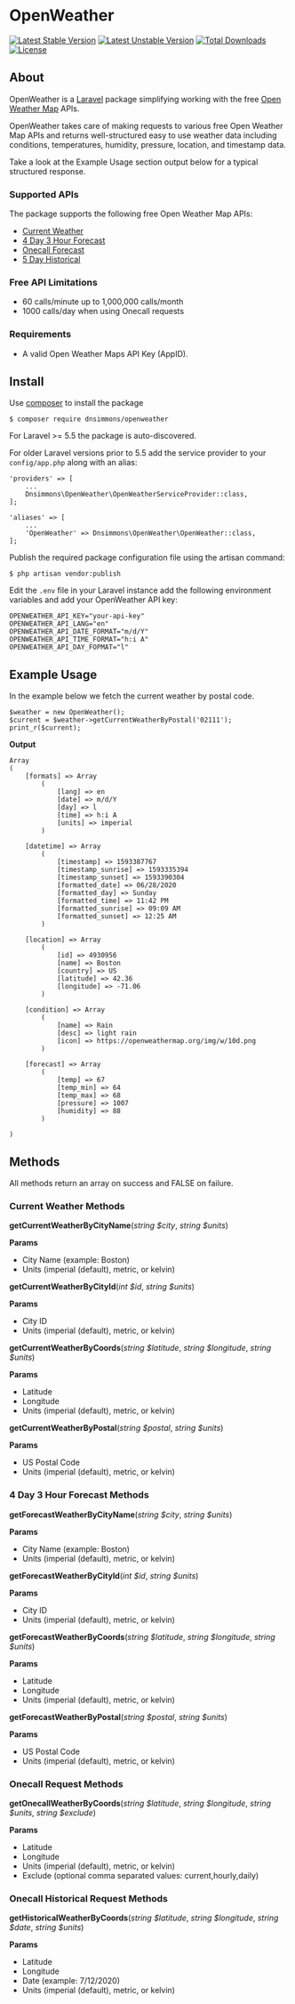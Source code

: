 # OpenWeather


[![Latest Stable Version](https://poser.pugx.org/dnsimmons/openweather/v/stable)](https://packagist.org/packages/dnsimmons/openweather)
[![Latest Unstable Version](https://poser.pugx.org/dnsimmons/openweather/v/unstable)](https://packagist.org/packages/dnsimmons/openweather)
[![Total Downloads](https://poser.pugx.org/dnsimmons/openweather/downloads)](https://packagist.org/packages/dnsimmons/openweather)
[![License](https://poser.pugx.org/dnsimmons/openweather/license)](https://packagist.org/packages/dnsimmons/openweather)


## About

OpenWeather is a [Laravel](https://laravel.com) package simplifying working with the free [Open Weather Map](https://openweathermap.org) APIs. 

OpenWeather takes care of making requests to various free Open Weather Map APIs and
returns well-structured easy to use weather data including conditions, temperatures, humidity, 
pressure, location, and timestamp data.

Take a look at the Example Usage section output below for a typical structured response.

### Supported APIs

The package supports the following free Open Weather Map APIs:

- [Current Weather](https://openweathermap.org/current)
- [4 Day 3 Hour Forecast](https://openweathermap.org/api/hourly-forecast)
- [Onecall Forecast](https://openweathermap.org/api/one-call-api)
- [5 Day Historical](https://openweathermap.org/api/one-call-api#history)

### Free API Limitations

- 60 calls/minute up to 1,000,000 calls/month
- 1000 calls/day when using Onecall requests

### Requirements

- A valid Open Weather Maps API Key (AppID).

## Install

Use [composer](http://getcomposer.org) to install the package

	$ composer require dnsimmons/openweather

For Laravel >= 5.5 the package is auto-discovered.

For older Laravel versions prior to 5.5 add the service provider to your `config/app.php` along with an alias:

    'providers' => [
		...
        Dnsimmons\OpenWeather\OpenWeatherServiceProvider::class,
	];

    'aliases' => [
		...
	    'OpenWeather' => Dnsimmons\OpenWeather\OpenWeather::class,	
	];


Publish the required package configuration file using the artisan command:

	$ php artisan vendor:publish

Edit the `.env` file in your Laravel instance add the following environment variables and add your OpenWeather API key:

	OPENWEATHER_API_KEY="your-api-key"
	OPENWEATHER_API_LANG="en"
	OPENWEATHER_API_DATE_FORMAT="m/d/Y"
	OPENWEATHER_API_TIME_FORMAT="h:i A"
	OPENWEATHER_API_DAY_FOPMAT="l"

## Example Usage

In the example below we fetch the current weather by postal code.

	$weather = new OpenWeather();
	$current = $weather->getCurrentWeatherByPostal('02111');
	print_r($current);

**Output**

    Array
    (
        [formats] => Array
            (
                [lang] => en
                [date] => m/d/Y
                [day] => l
                [time] => h:i A
                [units] => imperial
            )
    
        [datetime] => Array
            (
                [timestamp] => 1593387767
                [timestamp_sunrise] => 1593335394
                [timestamp_sunset] => 1593390304
                [formatted_date] => 06/28/2020
                [formatted_day] => Sunday
                [formatted_time] => 11:42 PM
                [formatted_sunrise] => 09:09 AM
                [formatted_sunset] => 12:25 AM
            )
    
        [location] => Array
            (
                [id] => 4930956
                [name] => Boston
                [country] => US
                [latitude] => 42.36
                [longitude] => -71.06
            )
    
        [condition] => Array
            (
                [name] => Rain
                [desc] => light rain
                [icon] => https://openweathermap.org/img/w/10d.png
            )
    
        [forecast] => Array
            (
                [temp] => 67
                [temp_min] => 64
                [temp_max] => 68
                [pressure] => 1007
                [humidity] => 88
            )
    
    )

## Methods

All methods return an array on success and FALSE on failure.

### Current Weather Methods

**getCurrentWeatherByCityName**(*string $city*, *string $units*)

**Params**
- City Name (example: Boston)
- Units (imperial (default), metric, or kelvin)

**getCurrentWeatherByCityId**(*int $id*, *string $units*)

**Params**
- City ID
- Units (imperial (default), metric, or kelvin)

**getCurrentWeatherByCoords**(*string $latitude*, *string $longitude*, *string $units*)

**Params**
- Latitude
- Longitude
- Units (imperial (default), metric, or kelvin)

**getCurrentWeatherByPostal**(*string $postal*, *string $units*)

**Params**
- US Postal Code
- Units (imperial (default), metric, or kelvin)

### 4 Day 3 Hour Forecast Methods

**getForecastWeatherByCityName**(*string $city*, *string $units*)

**Params**
- City Name (example: Boston)
- Units (imperial (default), metric, or kelvin)

**getForecastWeatherByCityId**(*int $id*, *string $units*)

**Params**
- City ID
- Units (imperial (default), metric, or kelvin)

**getForecastWeatherByCoords**(*string $latitude*, *string $longitude*, *string $units*)

**Params**
- Latitude
- Longitude
- Units (imperial (default), metric, or kelvin)

**getForecastWeatherByPostal**(*string $postal*, *string $units*)

**Params**
- US Postal Code
- Units (imperial (default), metric, or kelvin)

### Onecall Request Methods

**getOnecallWeatherByCoords**(*string $latitude*, *string $longitude*, *string $units*, *string $exclude*)

**Params**
- Latitude
- Longitude
- Units (imperial (default), metric, or kelvin)
- Exclude (optional comma separated values: current,hourly,daily) 

### Onecall Historical Request Methods

**getHistoricalWeatherByCoords**(*string $latitude*, *string $longitude*, *string $date*, *string $units*)

**Params**
- Latitude
- Longitude
- Date (example: 7/12/2020)
- Units (imperial (default), metric, or kelvin)
